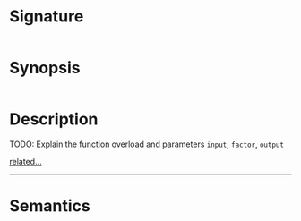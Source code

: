 # Signature
```vikid-signature
```

# Synopsis
```vikid-synopsis
```

# Description
TODO: Explain the function overload and parameters `input`, `factor`, `output`

[related...](https://en.wikipedia.org/wiki/Transparency_(graphic))

----
# Semantics